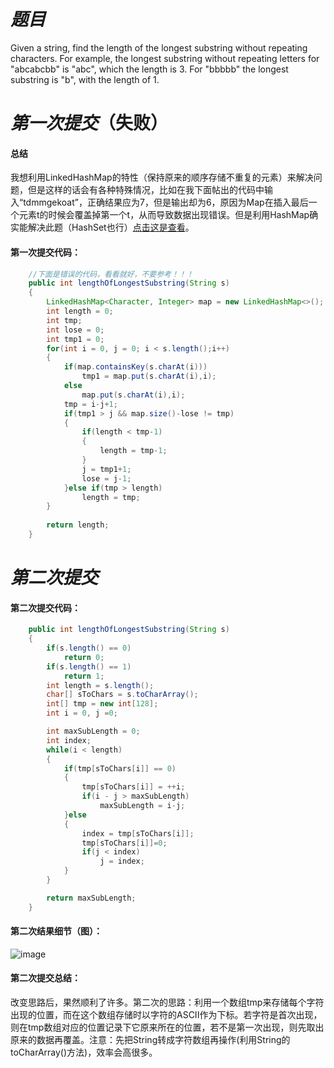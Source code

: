 # *题目*
Given a string, find the length of the longest substring without repeating characters. For example, the longest substring without repeating letters for "abcabcbb" is "abc", which the length is 3. For "bbbbb" the longest substring is "b", with the length of 1.

# *第一次提交*（失败）
#### 总结
我想利用LinkedHashMap的特性（保持原来的顺序存储不重复的元素）来解决问题，但是这样的话会有各种特殊情况，比如在我下面帖出的代码中输入“tdmmgekoat”，正确结果应为7，但是输出却为6，原因为Map在插入最后一个元素t的时候会覆盖掉第一个t，从而导致数据出现错误。但是利用HashMap确实能解决此题（HashSet也行）[点击这是查看](https://leetcode.com/discuss/88989/simple-java-solution-using-hashmap)。
#### 第一次提交代码：
```java
    //下面是错误的代码，看看就好，不要参考！！！
    public int lengthOfLongestSubstring(String s)
    {
        LinkedHashMap<Character, Integer> map = new LinkedHashMap<>();
        int length = 0;
        int tmp;
        int lose = 0;
        int tmp1 = 0;
        for(int i = 0, j = 0; i < s.length();i++)
        {
            if(map.containsKey(s.charAt(i)))
                tmp1 = map.put(s.charAt(i),i);
            else
                map.put(s.charAt(i),i);
            tmp = i-j+1;
            if(tmp1 > j && map.size()-lose != tmp)
            {
                if(length < tmp-1)
                {
                    length = tmp-1;
                }
                j = tmp1+1;
                lose = j-1;
            }else if(tmp > length)
                length = tmp;
        }
 
        return length;
    }
```

# *第二次提交*
#### 第二次提交代码：
```java
    public int lengthOfLongestSubstring(String s)
    {
        if(s.length() == 0)
            return 0;
        if(s.length() == 1)
            return 1;
        int length = s.length();
        char[] sToChars = s.toCharArray();
        int[] tmp = new int[128];
        int i = 0, j =0;

        int maxSubLength = 0;
        int index;
        while(i < length)
        {
            if(tmp[sToChars[i]] == 0)
            {
                tmp[sToChars[i]] = ++i;
                if(i - j > maxSubLength)
                    maxSubLength = i-j;
            }else
            {
                index = tmp[sToChars[i]];
                tmp[sToChars[i]]=0;
                if(j < index)
                    j = index;
            }
        }

        return maxSubLength;
    }
```
#### 第二次结果细节（图）：
![image](https://github.com/jnuyanfa/YanFa-LeetCode-with-JAVA/blob/master/leetcode003_MaxSubString/img/1.png)
#### 第二次提交总结：
改变思路后，果然顺利了许多。第二次的思路：利用一个数组tmp来存储每个字符出现的位置，而在这个数组存储时以字符的ASCII作为下标。若字符是首次出现，则在tmp数组对应的位置记录下它原来所在的位置，若不是第一次出现，则先取出原来的数据再覆盖。注意：先把String转成字符数组再操作(利用String的toCharArray()方法)，效率会高很多。
